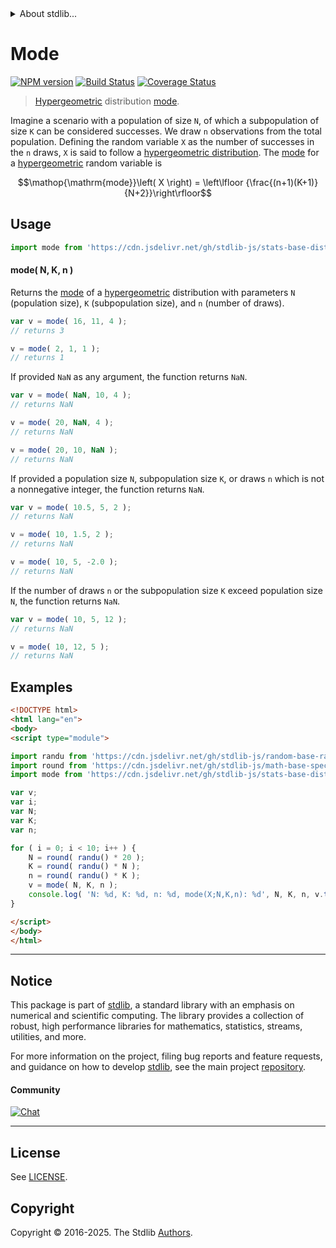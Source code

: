 <!--

@license Apache-2.0

Copyright (c) 2018 The Stdlib Authors.

Licensed under the Apache License, Version 2.0 (the "License");
you may not use this file except in compliance with the License.
You may obtain a copy of the License at

   http://www.apache.org/licenses/LICENSE-2.0

Unless required by applicable law or agreed to in writing, software
distributed under the License is distributed on an "AS IS" BASIS,
WITHOUT WARRANTIES OR CONDITIONS OF ANY KIND, either express or implied.
See the License for the specific language governing permissions and
limitations under the License.

-->


<details>
  <summary>
    About stdlib...
  </summary>
  <p>We believe in a future in which the web is a preferred environment for numerical computation. To help realize this future, we've built stdlib. stdlib is a standard library, with an emphasis on numerical and scientific computation, written in JavaScript (and C) for execution in browsers and in Node.js.</p>
  <p>The library is fully decomposable, being architected in such a way that you can swap out and mix and match APIs and functionality to cater to your exact preferences and use cases.</p>
  <p>When you use stdlib, you can be absolutely certain that you are using the most thorough, rigorous, well-written, studied, documented, tested, measured, and high-quality code out there.</p>
  <p>To join us in bringing numerical computing to the web, get started by checking us out on <a href="https://github.com/stdlib-js/stdlib">GitHub</a>, and please consider <a href="https://opencollective.com/stdlib">financially supporting stdlib</a>. We greatly appreciate your continued support!</p>
</details>

# Mode

[![NPM version][npm-image]][npm-url] [![Build Status][test-image]][test-url] [![Coverage Status][coverage-image]][coverage-url] <!-- [![dependencies][dependencies-image]][dependencies-url] -->

> [Hypergeometric][hypergeometric-distribution] distribution [mode][mode].

<!-- Section to include introductory text. Make sure to keep an empty line after the intro `section` element and another before the `/section` close. -->

<section class="intro">

Imagine a scenario with a population of size `N`, of which a subpopulation of size `K` can be considered successes. We draw `n` observations from the total population. Defining the random variable `X` as the number of successes in the `n` draws, `X` is said to follow a [hypergeometric distribution][hypergeometric-distribution]. The [mode][mode] for a [hypergeometric][hypergeometric-distribution] random variable is

<!-- <equation class="equation" label="eq:hypergeometric_mode" align="center" raw="\operatorname{mode}\left( X \right) = \left\lfloor {\frac{(n+1)(K+1)}{N+2}}\right\rfloor" alt="Mode for a hypergeometric distribution."> -->

```math
\mathop{\mathrm{mode}}\left( X \right) = \left\lfloor {\frac{(n+1)(K+1)}{N+2}}\right\rfloor
```

<!-- <div class="equation" align="center" data-raw-text="\operatorname{mode}\left( X \right) = \left\lfloor {\frac{(n+1)(K+1)}{N+2}}\right\rfloor" data-equation="eq:hypergeometric_mode">
    <img src="https://cdn.jsdelivr.net/gh/stdlib-js/stdlib@51534079fef45e990850102147e8945fb023d1d0/lib/node_modules/@stdlib/stats/base/dists/hypergeometric/mode/docs/img/equation_hypergeometric_mode.svg" alt="Mode for a hypergeometric distribution.">
    <br>
</div> -->

<!-- </equation> -->

</section>

<!-- /.intro -->

<!-- Package usage documentation. -->



<section class="usage">

## Usage

```javascript
import mode from 'https://cdn.jsdelivr.net/gh/stdlib-js/stats-base-dists-hypergeometric-mode@esm/index.mjs';
```

#### mode( N, K, n )

Returns the [mode][mode] of a [hypergeometric][hypergeometric-distribution] distribution with parameters `N` (population size), `K` (subpopulation size), and `n` (number of draws).

```javascript
var v = mode( 16, 11, 4 );
// returns 3

v = mode( 2, 1, 1 );
// returns 1
```

If provided `NaN` as any argument, the function returns `NaN`.

```javascript
var v = mode( NaN, 10, 4 );
// returns NaN

v = mode( 20, NaN, 4 );
// returns NaN

v = mode( 20, 10, NaN );
// returns NaN
```

If provided a population size `N`, subpopulation size `K`, or draws `n` which is not a nonnegative integer, the function returns `NaN`.

```javascript
var v = mode( 10.5, 5, 2 );
// returns NaN

v = mode( 10, 1.5, 2 );
// returns NaN

v = mode( 10, 5, -2.0 );
// returns NaN
```

If the number of draws `n` or the subpopulation size `K` exceed population size `N`, the function returns `NaN`.

```javascript
var v = mode( 10, 5, 12 );
// returns NaN

v = mode( 10, 12, 5 );
// returns NaN
```

</section>

<!-- /.usage -->

<!-- Package usage notes. Make sure to keep an empty line after the `section` element and another before the `/section` close. -->

<section class="notes">

</section>

<!-- /.notes -->

<!-- Package usage examples. -->

<section class="examples">

## Examples

<!-- eslint no-undef: "error" -->

```html
<!DOCTYPE html>
<html lang="en">
<body>
<script type="module">

import randu from 'https://cdn.jsdelivr.net/gh/stdlib-js/random-base-randu@esm/index.mjs';
import round from 'https://cdn.jsdelivr.net/gh/stdlib-js/math-base-special-round@esm/index.mjs';
import mode from 'https://cdn.jsdelivr.net/gh/stdlib-js/stats-base-dists-hypergeometric-mode@esm/index.mjs';

var v;
var i;
var N;
var K;
var n;

for ( i = 0; i < 10; i++ ) {
    N = round( randu() * 20 );
    K = round( randu() * N );
    n = round( randu() * K );
    v = mode( N, K, n );
    console.log( 'N: %d, K: %d, n: %d, mode(X;N,K,n): %d', N, K, n, v.toFixed( 4 ) );
}

</script>
</body>
</html>
```

</section>

<!-- /.examples -->

<!-- Section to include cited references. If references are included, add a horizontal rule *before* the section. Make sure to keep an empty line after the `section` element and another before the `/section` close. -->

<section class="references">

</section>

<!-- /.references -->

<!-- Section for related `stdlib` packages. Do not manually edit this section, as it is automatically populated. -->

<section class="related">

</section>

<!-- /.related -->

<!-- Section for all links. Make sure to keep an empty line after the `section` element and another before the `/section` close. -->


<section class="main-repo" >

* * *

## Notice

This package is part of [stdlib][stdlib], a standard library with an emphasis on numerical and scientific computing. The library provides a collection of robust, high performance libraries for mathematics, statistics, streams, utilities, and more.

For more information on the project, filing bug reports and feature requests, and guidance on how to develop [stdlib][stdlib], see the main project [repository][stdlib].

#### Community

[![Chat][chat-image]][chat-url]

---

## License

See [LICENSE][stdlib-license].


## Copyright

Copyright &copy; 2016-2025. The Stdlib [Authors][stdlib-authors].

</section>

<!-- /.stdlib -->

<!-- Section for all links. Make sure to keep an empty line after the `section` element and another before the `/section` close. -->

<section class="links">

[npm-image]: http://img.shields.io/npm/v/@stdlib/stats-base-dists-hypergeometric-mode.svg
[npm-url]: https://npmjs.org/package/@stdlib/stats-base-dists-hypergeometric-mode

[test-image]: https://github.com/stdlib-js/stats-base-dists-hypergeometric-mode/actions/workflows/test.yml/badge.svg?branch=main
[test-url]: https://github.com/stdlib-js/stats-base-dists-hypergeometric-mode/actions/workflows/test.yml?query=branch:main

[coverage-image]: https://img.shields.io/codecov/c/github/stdlib-js/stats-base-dists-hypergeometric-mode/main.svg
[coverage-url]: https://codecov.io/github/stdlib-js/stats-base-dists-hypergeometric-mode?branch=main

<!--

[dependencies-image]: https://img.shields.io/david/stdlib-js/stats-base-dists-hypergeometric-mode.svg
[dependencies-url]: https://david-dm.org/stdlib-js/stats-base-dists-hypergeometric-mode/main

-->

[chat-image]: https://img.shields.io/gitter/room/stdlib-js/stdlib.svg
[chat-url]: https://app.gitter.im/#/room/#stdlib-js_stdlib:gitter.im

[stdlib]: https://github.com/stdlib-js/stdlib

[stdlib-authors]: https://github.com/stdlib-js/stdlib/graphs/contributors

[umd]: https://github.com/umdjs/umd
[es-module]: https://developer.mozilla.org/en-US/docs/Web/JavaScript/Guide/Modules

[deno-url]: https://github.com/stdlib-js/stats-base-dists-hypergeometric-mode/tree/deno
[deno-readme]: https://github.com/stdlib-js/stats-base-dists-hypergeometric-mode/blob/deno/README.md
[umd-url]: https://github.com/stdlib-js/stats-base-dists-hypergeometric-mode/tree/umd
[umd-readme]: https://github.com/stdlib-js/stats-base-dists-hypergeometric-mode/blob/umd/README.md
[esm-url]: https://github.com/stdlib-js/stats-base-dists-hypergeometric-mode/tree/esm
[esm-readme]: https://github.com/stdlib-js/stats-base-dists-hypergeometric-mode/blob/esm/README.md
[branches-url]: https://github.com/stdlib-js/stats-base-dists-hypergeometric-mode/blob/main/branches.md

[stdlib-license]: https://raw.githubusercontent.com/stdlib-js/stats-base-dists-hypergeometric-mode/main/LICENSE

[hypergeometric-distribution]: https://en.wikipedia.org/wiki/Hypergeometric_distribution

[mode]: https://en.wikipedia.org/wiki/Mode_%28statistics%29

</section>

<!-- /.links -->
